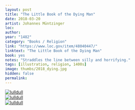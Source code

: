 ```yaml
---
layout: post
title: "The Little Book of the Dying Man"
date: 2018-03-20
artist: Johannes Müntzinger
loc: 
author: 
year: "1482"
category: "Books / Religion"
link: "https://www.loc.gov/item/48040447/"
linktext: "The Little Book of the Dying Man"
book: yes
notes: "Straddles the line between silly and horrifying."
tags: [illustration, religion, 1400s]
image: thumbs/2018_dying.jpg
hidden: false
permalink:
---
```



<div class="post_image_rounded">
	<a href="{{ site.baseurl }}/images/posts/2018_dying/001.jpg" target="_blank">
	<img src="{{ site.baseurl }}/images/posts/2018_dying/001.jpg" alt="lulldull"></a>
</div>

<div class="post_image_rounded">
	<a href="{{ site.baseurl }}/images/posts/2018_dying/002.jpg" target="_blank">
	<img src="{{ site.baseurl }}/images/posts/2018_dying/002.jpg" alt="lulldull"></a>
</div>

<div class="post_image_rounded">
	<a href="{{ site.baseurl }}/images/posts/2018_dying/003.jpg" target="_blank">
	<img src="{{ site.baseurl }}/images/posts/2018_dying/003.jpg" alt="lulldull"></a>
</div>